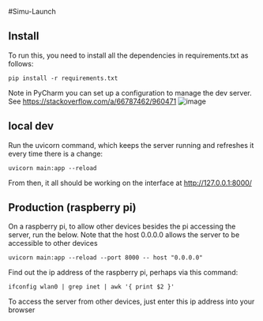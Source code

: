 #Simu-Launch

## Install

To run this, you need to install all the dependencies in requirements.txt as follows:

`pip install -r requirements.txt`

Note in PyCharm you can set up a configuration to manage the dev server. See https://stackoverflow.com/a/66787462/960471
![image](https://user-images.githubusercontent.com/595166/165240365-b7459e8c-eeca-41f8-8eb1-c835b5e77b64.png)


## local dev
Run the uvicorn command, which keeps the server running and refreshes it every time there is a change:

`uvicorn main:app --reload`

From then, it all should be working on the interface at http://127.0.0.1:8000/


## Production (raspberry pi)
On a raspberry pi, to allow other devices besides the pi accessing the server, run the below. Note that the host 0.0.0.0 allows the server to be accessible to other devices

`uvicorn main:app --reload --port 8000 -- host "0.0.0.0"`


Find out the ip address of the raspberry pi, perhaps via this command:

`ifconfig wlan0 | grep inet | awk '{ print $2 }'`

To access the server from other devices, just enter this ip address into your browser